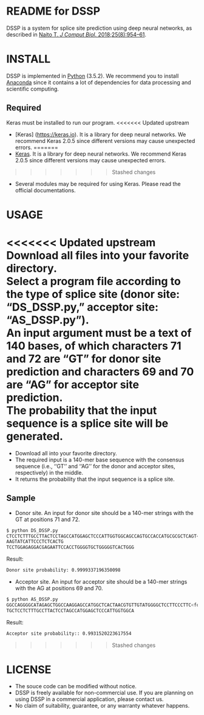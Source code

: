 README for DSSP
===
DSSP is a system for splice site prediction using deep neural networks, as described in [Naito T. *J Comput Biol*. 2018;25(8):954–61](https://www.liebertpub.com/doi/pdfplus/10.1089/cmb.2018.0041).  

INSTALL
===
DSSP is implemented in [Python](https://www.python.org) (3.5.2). We recommend you to install [Anaconda](https://www.continuum.io) since it contains a lot of dependencies for data processing and scientific computing.

Required
---
Keras must be installed to run our program. 
<<<<<<< Updated upstream
* [Keras] (https://keras.io). It is a library for deep neural networks. We recommend Keras 2.0.5 since different versions may cause unexpected errors.
=======
* [Keras](https://keras.io/). It is a library for deep neural networks. We recommend Keras 2.0.5 since different versions may cause unexpected errors.
>>>>>>> Stashed changes
* Several modules may be required for using Keras. Please read the official documentations.

USAGE
===
<<<<<<< Updated upstream
Download all files into your favorite directory.   
Select a program file according to the type of splice site (donor site: “DS_DSSP.py,” acceptor site: “AS_DSSP.py”).  
An input argument must be a text of 140 bases, of which characters 71 and 72 are “GT” for donor site prediction and characters 69 and 70 are “AG” for acceptor site prediction.  
The probability that the input sequence is a splice site will be generated.
=======
* Download all into your favorite directory. 
* The required input is a 140-mer base sequence with the consensus sequence (i.e., ‘‘GT’’ and ‘‘AG’’ for the donor and acceptor sites, respectively) in the middle. 
* It returns the probability that the input sequence is a splice site.

Sample
---
* Donor site. 
An input for donor site should be a 140-mer strings with the GT at positions 71 and 72.
```bash
$ python DS_DSSP.py 
CTCCTCTTTGCCTTACTCCTAGCCATGGAGCTCCCATTGGTGGCAGCCAGTGCCACCATGCGCGCTCAGT<font color="Red">GT</font>
AAGTATCATTCCCTCTCACTG
TCCTGGAGAGGACGAGAATTCCACCTGGGGTGCTGGGGGTCACTGGG
```
Result:
```bash
Donor site probability: 0.9999337196350098
```
* Acceptor site. 
An input for acceptor site should be a 140-mer strings with the AG at positions 69 and 70.
```bash
$ python AS_DSSP.py 
GGCCAGGGGCATAGAGCTGGCCAAGGAGCCATGGCTCACTAACGTGTTGTATGGGGCTCCTTCCCTTC<font color="Red">AG</font>GTCCAGGCTCCTGCGTGAAGTGA
TGCTCCTCTTTGCCTTACTCCTAGCCATGGAGCTCCCATTGGTGGCA
```
Result:
```bash
Acceptor site probability:: 0.9931520223617554
```
>>>>>>> Stashed changes

LICENSE
===
* The souce code can be modified without notice.
* DSSP is freely available for non-commercial use. If you are planning on using DSSP in a commercial application, please contact us.  
* No claim of suitability, guarantee, or any warranty whatever happens.
